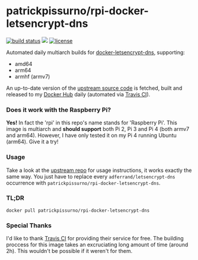 # patrickpissurno/rpi-docker-letsencrypt-dns
[![build status](https://travis-ci.org/patrickpissurno/rpi-docker-letsencrypt-dns.svg?branch=master)](https://travis-ci.org/patrickpissurno/rpi-docker-letsencrypt-dns)
[![](https://img.shields.io/docker/pulls/patrickpissurno/rpi-docker-letsencrypt-dns.svg)](https://hub.docker.com/r/patrickpissurno/rpi-docker-letsencrypt-dns "Click to view the image on Docker Hub")
[![license](https://img.shields.io/github/license/patrickpissurno/rpi-docker-letsencrypt-dns?maxAge=1800)](https://github.com/patrickpissurno/rpi-docker-letsencrypt-dns/blob/master/LICENSE)

Automated daily multiarch builds for [docker-letsencrypt-dns](https://github.com/adferrand/docker-letsencrypt-dns), supporting:
- amd64
- arm64
- armhf (armv7)

An up-to-date version of the [upstream source code](https://github.com/adferrand/docker-letsencrypt-dns) is fetched, built and released to my [Docker Hub](https://hub.docker.com/r/patrickpissurno/rpi-docker-letsencrypt-dns) daily (automated via [Travis CI](https://travis-ci.org/patrickpissurno/rpi-docker-letsencrypt-dns/)).

### Does it work with the Raspberry Pi?
**Yes!** In fact the 'rpi' in this repo's name stands for 'Raspberry Pi'. This image is multiarch and **should support** both Pi 2, Pi 3 and Pi 4 (both armv7 and arm64). However, I have only tested it on my Pi 4 running Ubuntu (arm64). Give it a try!

### Usage
Take a look at the [upstream repo](https://github.com/adferrand/docker-letsencrypt-dns) for usage instructions, it works exactly the same way. You just have to replace every `adferrand/letsencrypt-dns` occurrence with `patrickpissurno/rpi-docker-letsencrypt-dns`.

### TL;DR
`docker pull patrickpissurno/rpi-docker-letsencrypt-dns`

### Special Thanks
I'd like to thank [Travis CI](https://travis-ci.org/patrickpissurno/rpi-docker-letsencrypt-dns/) for providing their service for free. The building proccess for this image takes an excruciating long amount of time (around 2h). This wouldn't be possible if it weren't for them.
